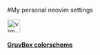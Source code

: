 #My personal neovim settings 

[<img
    alt="vim icon"
    width="30px"
    align="center"
    src="https://www.svgrepo.com/show/354516/vim.svg"
/>][neovim]

[neovim]: https://neovim.io

[<h4>GruvBox colorscheme</h4>](https://github.com/morhetz/gruvbox)

